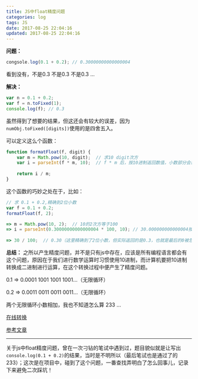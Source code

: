 ```yaml
---
title: JS中float精度问题
categories: log
tags: JS
date: 2017-08-25 22:04:16
updated: 2017-08-25 22:04:16
---
```

**问题：**

```js
congsole.log(0.1 + 0.2); // 0.30000000000000004
```

看到没有，不是0.3 不是0.3 不是0.3 ...

**解决：**

```js
var n = 0.1 + 0.2;
var f = n.toFixed(1);
console.log(f); // 0.3
```

虽然得到了想要的结果，但这还会有较大的误差，因为`numObj.toFixed([digits])`使用的是四舍五入。

可以定义这么个函数：

```js
function formatFloat(f, digit) {
    var m = Math.pow(10, digit);  // 求10 digit次方
    var i = parseInt(f * m, 10);  // f * m 后，按10进制返回数值，小数部分会被舍去
    
    return i / m;
}

```

这个函数的巧妙之处在于，比如：

```js
// 求 0.1 + 0.2,精确到2位小数
var f = 0.1 + 0.2;
formatFloat(f, 2);

=> m = Math.pow(10, 2);  // 10的2次方等于100
=> i = parseInt(0.30000000000000004 * 100, 10); // 30.000000000000004按10进制返回，舍去小数部分就是 30
    
=> 30 / 100;  // 0.30（这里精确到了2位小数，但实际返回的是0.3，也就是最后的0被忽略）

```

**总结：** 之所以产生精度问题，并不是只有js中存在，应该是所有编程语言都会有这个问题，原因在于我们进行数学运算时习惯使用10进制，而计算机要把10进制转换成二进制进行运算，在这个转换过程中便产生了精度问题。

     
0.1 => 0.0001 1001 1001 1001…（无限循环）

0.2 => 0.0011 0011 0011 0011…（无限循环）

两个无限循环小数相加，我也不知道怎么算 233 ...

[在线转换](http://tool.oschina.net/hexconvert/)

[参考文章](http://www.jb51.net/article/47659.htm)

----

关于js中float精度问题，曾在一次刁钻的笔试中遇到过，题目貌似就是让写出`console.log(0.1 + 0.2)`的结果，当时是不明所以（最后笔试也是通过了的233）；这次是在项目中，碰到了这个问题，一番查找弄明白了怎么回事儿，记录下来避免二次踩坑！
